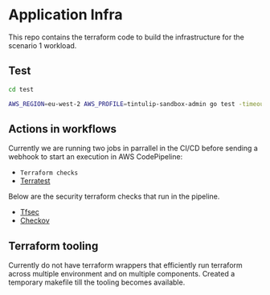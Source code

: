 # Application Infra

This repo contains the terraform code to build the infrastructure for the scenario 1 workload. 
 
## Test
```bash
cd test

AWS_REGION=eu-west-2 AWS_PROFILE=tintulip-sandbox-admin go test -timeout 90m
```
## Actions in workflows

Currently we are running two jobs in parrallel in the CI/CD before sending a webhook to start an execution in AWS CodePipeline:
- `Terraform checks`
- [Terratest](github.com/gruntwork-io/terratest/modules/terraform)


Below are the security terraform checks that run in the pipeline.

- [Tfsec](https://github.com/tfsec/tfsec)
- [Checkov](https://github.com/bridgecrewio/checkov)

## Terraform tooling

Currently do not have terraform wrappers that efficiently run terraform across multiple environment and on multiple components. Created a temporary makefile till the tooling becomes available. 


